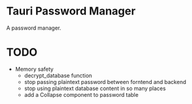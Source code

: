 # Tauri Password Manager

A password manager.

# TODO
* Memory safety
    * decrypt_database function
    * stop passing plaintext password between forntend and backend
    * stop using plaintext database content in so many places
    * add a Collapse component to password table
